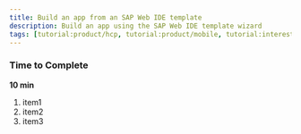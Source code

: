 ```yaml
---
title: Build an app from an SAP Web IDE template
description: Build an app using the SAP Web IDE template wizard
tags: [tutorial:product/hcp, tutorial:product/mobile, tutorial:interest/gettingstarted]
---
```


### Time to Complete
**10 min**

1. item1
2. item2
3. item3
